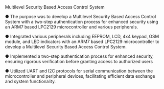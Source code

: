 Multilevel Security Based Access Control System  

●	The purpose was to develop a Multilevel Security Based Access Control System with a two-step authentication process for enhanced security using an ARM7 based LPC2129 microcontroller and various peripherals.

●	Integrated various peripherals including EEPROM, LCD, 4x4 keypad, GSM module, and LED indicators with an ARM7 based LPC2129 microcontroller to develop a Multilevel Security Based Access Control System.

●	Implemented a two-step authentication process for enhanced security, ensuring rigorous verification before granting access to authorized users

●	Utilized UART and I2C protocols for serial communication between the microcontroller and peripheral devices, facilitating efficient data exchange and system functionality.

